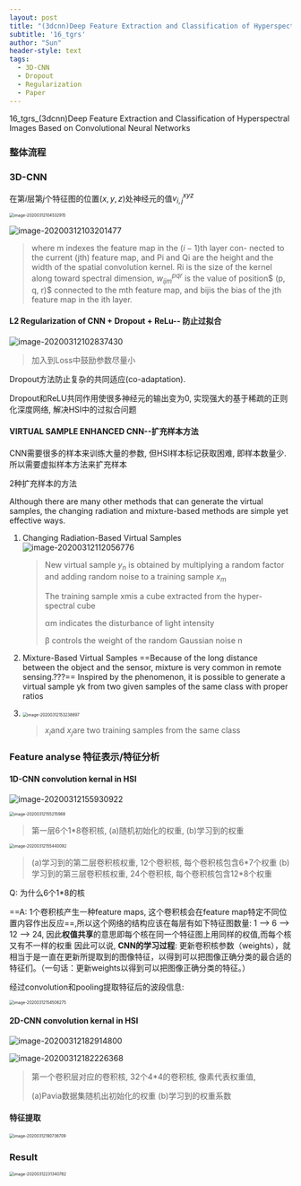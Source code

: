 ```yaml
---
layout: post
title: "(3dcnn)Deep Feature Extraction and Classification of Hyperspectral Images Based on Convolutional Neural Networks"
subtitle: '16_tgrs'
author: "Sun"
header-style: text
tags:
  - 3D-CNN
  - Dropout
  - Regularization
  - Paper
---
```


16_tgrs_(3dcnn)Deep Feature Extraction and Classification of Hyperspectral Images Based on Convolutional Neural Networks

### 整体流程



### 3D-CNN

在第$i$层第$j$个特征图的位置$(x,y,z)$处神经元的值$v_{i,j}^{xyz}$

<img src="/img/in-post/20_03/image-20200312104532915.png" alt="image-20200312104532915" style="zoom:50%;" />

![image-20200312103201477](/img/in-post/20_03/image-20200312103201477.png)

> where m indexes the feature map in the $(i − 1)$th layer con- nected to the current (jth) feature map, and Pi and Qi are the height and the width of the spatial convolution kernel. Ri is the size of the kernel along toward spectral dimension, $w^{pqr}_{ijm}$ is the value of position$ (p, q, r)$ connected to the mth feature map, and bijis the bias of the jth feature map in the ith layer.

#### L2 Regularization of CNN + Dropout + ReLu-- 防止过拟合

![image-20200312102837430](/img/in-post/20_03/image-20200312102837430.png)

> 加入到Loss中鼓励参数尽量小

Dropout方法防止复杂的共同适应(co-adaptation).

Dropout和ReLU共同作用使很多神经元的输出变为0, 实现强大的基于稀疏的正则化深度网络, 解决HSI中的过拟合问题

#### VIRTUAL SAMPLE ENHANCED CNN--扩充样本方法

CNN需要很多的样本来训练大量的参数, 但HSI样本标记获取困难, 即样本数量少. 所以需要虚拟样本方法来扩充样本

2种扩充样本的方法

Although there are many other methods that can generate the virtual samples, the changing radiation and mixture-based methods are simple yet effective ways.

1. Changing Radiation-Based Virtual Samples
   ![image-20200312112056776](/img/in-post/20_03/image-20200312112056776.png)

   > New virtual sample $y_n$ is obtained by multiplying a random factor and adding random noise to a training sample $x_m$
   >
   > The training sample xmis a cube extracted from the hyper- spectral cube
   >
   > αm indicates the disturbance of light intensity
   >
   > β controls the weight of the random Gaussian noise n

2. Mixture-Based Virtual Samples
   ==Because of the long distance between the object and the sensor, mixture is very common in remote sensing.???== Inspired by the phenomenon, it is possible to generate a virtual sample yk from two given samples of the same class with proper ratios

3. <img src="/img/in-post/20_03/image-20200312153238697.png" alt="image-20200312153238697" style="zoom:50%;" />

   > $x_i$and $x_j$are two training samples from the same class

### Feature analyse 特征表示/特征分析 

#### 1D-CNN convolution kernal in HSI

![image-20200312155930922](/img/in-post/20_03/image-20200312155930922.png)



<img src="/img/in-post/20_03/image-20200312155215988.png" alt="image-20200312155215988" style="zoom:50%;" />

> 第一层6个1*8卷积核, (a)随机初始化的权重, (b)学习到的权重



<img src="/img/in-post/20_03/image-20200312155440092.png" alt="image-20200312155440092" style="zoom:50%;" />

> (a)学习到的第二层卷积核权重,  12个卷积核, 每个卷积核包含6\*7个权重
> (b)学习到的第三层卷积核权重, 24个卷积核, 每个卷积核包含12\*8个权重

Q: 为什么6个1*8的核

==A: 1个卷积核产生一种feature maps, 这个卷积核会在feature map特定不同位置内容作出反应==,所以这个网络的结构应该在每层有如下特征图数量: 1 --> 6 --> 12 --> 24, 因此**权值共享**的意思即每个核在同一个特征图上用同样的权值,而每个核又有不一样的权重
因此可以说, **CNN的学习过程**:  更新卷积核参数（weights），就相当于是一直在更新所提取到的图像特征，以得到可以把图像正确分类的最合适的特征们。（一句话：更新weights以得到可以把图像正确分类的特征。） 

经过convolution和pooling提取特征后的波段信息:

<img src="/img/in-post/20_03/image-20200312154506275.png" alt="image-20200312154506275" style="zoom:50%;" />

#### 2D-CNN convolution kernal in HSI

![image-20200312182914800](/img/in-post/20_03/image-20200312182914800.png)

![image-20200312182226368](/img/in-post/20_03/image-20200312182226368.png)

> 第一个卷积层对应的卷积核, 32个4*4的卷积核, 像素代表权重值, 
>
> (a)Pavia数据集随机出初始化的权重 
> (b)学习到的权重系数

#### 特征提取

<img src="/img/in-post/20_03/image-20200312190736709.png" alt="image-20200312190736709" style="zoom:50%;" />

### Result

<img src="/img/in-post/20_03/image-20200312231340782.png" alt="image-20200312231340782" style="zoom: 50%;" />
